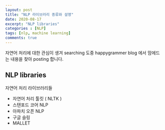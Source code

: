 ```yaml
---
layout: post
title: "NLP 라이브러리 종류와 설명"
date: 2020-08-17
excerpt: "NLP libraries"
categories : [NLP]
tags: [nlp, machine learning]
comments: true
---
```


[^1]: <http://en.wikipedia.org/wiki/Syntax_highlighting>

자연어 처리에 대한 관심이 생겨 searching 도중 happygrammer blog 에서 맘에드는 내용을 찾아 posting 합니다. 

## NLP libraries

 자연어 처리 라이브러리들

* 자연어 처리 툴킷 ( NLTK )
* 스탠포드 코어  NLP
* 아파치 오픈 NLP
* 구글 슬링 
* MALLET




